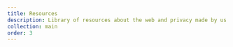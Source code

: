 ```yaml
---
title: Resources
description: Library of resources about the web and privacy made by us and others
collection: main
order: 3
---
```

